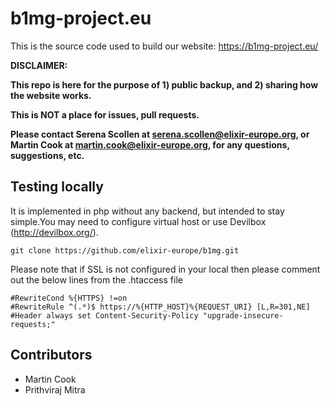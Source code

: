 # b1mg-project.eu

This is the source code used to build our website: https://b1mg-project.eu/

**DISCLAIMER:**

**This repo is here for the purpose of 1) public backup, and 2) sharing how the website works.**

**This is NOT a place for issues, pull requests.**

**Please contact Serena Scollen at serena.scollen@elixir-europe.org, or Martin Cook at martin.cook@elixir-europe.org, for
any questions, suggestions, etc.**

## Testing locally

It is implemented in php without any backend, but intended to stay simple.You may need to configure virtual host or use Devilbox (http://devilbox.org/).

```
git clone https://github.com/elixir-europe/b1mg.git
```

Please note that if SSL is not configured in your local then please comment out the below lines from the .htaccess file
```
#RewriteCond %{HTTPS} !=on
#RewriteRule ^(.*)$ https://%{HTTP_HOST}%{REQUEST_URI} [L,R=301,NE]
#Header always set Content-Security-Policy "upgrade-insecure-requests;"
```

## Contributors

* Martin Cook
* Prithviraj Mitra
